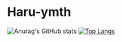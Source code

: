 # Haru-ymth
![Anurag's GitHub stats](https://github-readme-stats.vercel.app/api?username=haru-ymth&show_icons=true&theme=radical)
[![Top Langs](https://github-readme-stats.vercel.app/api/top-langs/?username=anuraghazra&layout=compact)](https://github.com/anuraghazra/github-readme-stats)
